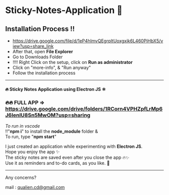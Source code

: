 # Sticky-Notes-Application 📝

## Installation Process ‼️
- https://drive.google.com/file/d/1eP4hlmvQEgrpltUoxgxik6L460PiHbX5/view?usp=share_link
- After that, open **File Explorer**
- Go to Downloads Folder
- ‼️‼️ Right Click on the setup, click on **Run as administrator**
- Click on "more-info", & "Run anyway"
- Follow the installation process

<hr>

#### 🔥 Sticky Notes Application using **Electron JS** ⚛️
### 🔥🔥 FULL APP => https://drive.google.com/drive/folders/1RCorn4VPHZpfLrMp6J6IenIU8Sn5MwOM?usp=sharing

*To run in vscode* <br>
‼️"**npm i**" to install the **node_module** folder & <br>
To run, type "**npm start**"

I just created an application while experimenting with **Electron JS**. <br>
Hope you enjoy the app ✨ <br>
The sticky notes are saved even after you close the app 🔥✨ <br>
Use it as reminders and to-do cards, as you like. 📝

<hr>

Any concerns?

mail : qualien.cd@gmail.com
